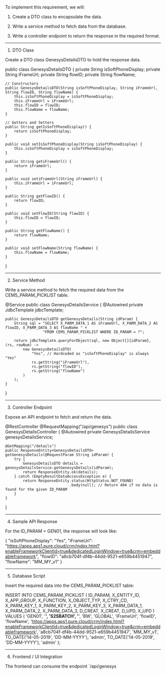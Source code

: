 To implement this requirement, we will:

1. Create a DTO class to encapsulate the data.


2. Write a service method to fetch data from the database.


3. Write a controller endpoint to return the response in the required format.




---

1. DTO Class

Create a DTO class GenesysDetailsDTO to hold the response data.

public class GenesysDetailsDTO {
    private String isSoftPhoneDisplay;
    private String iFrameUrl;
    private String flowID;
    private String flowName;

    // Constructors
    public GenesysDetailsDTO(String isSoftPhoneDisplay, String iFrameUrl, String flowID, String flowName) {
        this.isSoftPhoneDisplay = isSoftPhoneDisplay;
        this.iFrameUrl = iFrameUrl;
        this.flowID = flowID;
        this.flowName = flowName;
    }

    // Getters and Setters
    public String getIsSoftPhoneDisplay() {
        return isSoftPhoneDisplay;
    }

    public void setIsSoftPhoneDisplay(String isSoftPhoneDisplay) {
        this.isSoftPhoneDisplay = isSoftPhoneDisplay;
    }

    public String getiFrameUrl() {
        return iFrameUrl;
    }

    public void setiFrameUrl(String iFrameUrl) {
        this.iFrameUrl = iFrameUrl;
    }

    public String getFlowID() {
        return flowID;
    }

    public void setFlowID(String flowID) {
        this.flowID = flowID;
    }

    public String getFlowName() {
        return flowName;
    }

    public void setFlowName(String flowName) {
        this.flowName = flowName;
    }
}


---

2. Service Method

Write a service method to fetch the required data from the CEMS_PARAM_PICKLIST table.

@Service
public class GenesysDetailsService {
    @Autowired
    private JdbcTemplate jdbcTemplate;

    public GenesysDetailsDTO getGenesysDetails(String idParam) {
        String sql = "SELECT X_PARM_DATA_1 AS iFrameUrl, X_PARM_DATA_2 AS flowID, X_PARM_DATA_3 AS flowName " +
                     "FROM CEMS_PARAM_PICKLIST WHERE ID_PARAM = ?";

        return jdbcTemplate.queryForObject(sql, new Object[]{idParam}, (rs, rowNum) -> 
            new GenesysDetailsDTO(
                "Yes", // Hardcoded as "isSoftPhoneDisplay" is always "Yes"
                rs.getString("iFrameUrl"),
                rs.getString("flowID"),
                rs.getString("flowName")
            )
        );
    }
}


---

3. Controller Endpoint

Expose an API endpoint to fetch and return the data.

@RestController
@RequestMapping("/api/genesys")
public class GenesysDetailsController {
    @Autowired
    private GenesysDetailsService genesysDetailsService;

    @GetMapping("/details")
    public ResponseEntity<GenesysDetailsDTO> getGenesysDetails(@RequestParam String idParam) {
        try {
            GenesysDetailsDTO details = genesysDetailsService.getGenesysDetails(idParam);
            return ResponseEntity.ok(details);
        } catch (EmptyResultDataAccessException e) {
            return ResponseEntity.status(HttpStatus.NOT_FOUND)
                                 .body(null); // Return 404 if no data is found for the given ID_PARAM
        }
    }
}


---

4. Sample API Response

For the ID_PARAM = GEN01, the response will look like:

{
    "isSoftPhoneDisplay": "Yes",
    "iFrameUrl": "https://apps.aps1.pure.cloud/crm/index.html?enableFrameworkClientId=true&dedicatedLoginWindow=true&crm=embeddableframework",
    "flowID": "a8cb704f-df4b-44dd-9521-e659b4451947",
    "flowName": "MM_MY_v1"
}


---

5. Database Script

Insert the required data into the CEMS_PARAM_PICKLIST table:

INSERT INTO CEMS_PARAM_PICKLIST (
    ID_PARAM, X_ENTITY_ID, X_APP_GROUP, X_FUNCTION, X_OBJECT_TYP, X_CTRY_CD,
    X_PARM_KEY_1, X_PARM_KEY_2, X_PARM_KEY_3, X_PARM_DATA_1, X_PARM_DATA_2, X_PARM_DATA_3, D_CREAT, X_CREAT, D_UPD, X_UPD
) VALUES (
    'GEN01', '**', 'S2SBATCH', '**', 'BW', 'GLOBAL',
    'iFrameUrl', 'flowID', 'flowName',
    'https://apps.aps1.pure.cloud/crm/index.html?enableFrameworkClientId=true&dedicatedLoginWindow=true&crm=embeddableframework',
    'a8cb704f-df4b-44dd-9521-e659b4451947',
    'MM_MY_v1',
    TO_DATE('14-05-2019', 'DD-MM-YYYY'), 'admin', TO_DATE('14-05-2019', 'DD-MM-YYYY'), 'admin'
);


---

6. Frontend / UI Integration

The frontend can consume the endpoint `/api/genesys

